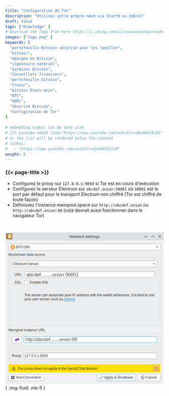 ```yaml
---
title: "Configuration de Tor"
description: "Utilisez votre propre nœud via Start9 ou Umbrel"
draft: false
tags: ["Knowledge" ]
# Download the logo from here https://i.ytimg.com/vi/xxxxxxxx/maxresdefault.jpg
images: ["logo.png" ]
keywords: [
  "portefeuille Bitcoin sécurisé pour les familles",
  "bitcoin",
  "épargne en Bitcoin",
  "signataire matériel",
  "Gardiens Bitcoin",
  "Conseillers financiers",
  "portefeuille bitcoin",
  "trezor",
  "bitcoin États-Unis",
  "BTC",
  "HODL",
  "Sécurité Bitcoin",
  "Configuration de Tor"
]

# embedding videos can be done with 
# {{< youtube-embed link="https://www.youtube.com/watch?v=dbSmQmt0uDI" >}}
# or the list will be rendered below the content
# videos:
#   - "https://www.youtube.com/watch?v=GykmXP6Z1zM"
weight: 0
---
```


### {{< page-title >}}  
 

- Configurez le proxy sur `127.0.0.1:9050` si Tor est en cours d'exécution  
- Configurez le serveur Electrum sur `abcdef.onion:50001` où `50001` est le port par défaut pour le transport Electrum non chiffré (Tor est chiffré de toute façon)
- Définissez l'instance mempool.space sur `http://abcdef.onion` ou `http://abcdef.onion:80` (cela devrait aussi fonctionner dans le navigateur Tor)

 </br>

 
 ![configuration Tor](config.png)
 { .img-fluid .mb-5 }